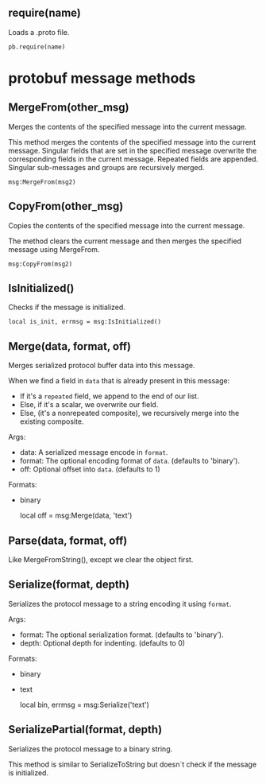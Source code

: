 ## require(name)

Loads a .proto file.

	pb.require(name)  

# protobuf message methods

## MergeFrom(other_msg)

Merges the contents of the specified message into the current message.

This method merges the contents of the specified message into the current
message. Singular fields that are set in the specified message overwrite
the corresponding fields in the current message. Repeated fields are
appended. Singular sub-messages and groups are recursively merged.

	msg:MergeFrom(msg2)

## CopyFrom(other_msg)

Copies the contents of the specified message into the current message.

The method clears the current message and then merges the specified
message using MergeFrom.

	msg:CopyFrom(msg2)

## IsInitialized()

Checks if the message is initialized.

	local is_init, errmsg = msg:IsInitialized()

## Merge(data, format, off)

Merges serialized protocol buffer data into this message.

When we find a field in `data` that is already present
in this message:

* If it's a `repeated` field, we append to the end of our list.
* Else, if it's a scalar, we overwrite our field.
* Else, (it's a nonrepeated composite), we recursively merge 
into the existing composite.

Args:

* data: A serialized message encode in `format`.
* format: The optional encoding format of `data`.  (defaults to 'binary').
* off: Optional offset into `data`.  (defaults to 1)

Formats:

* binary


	local off = msg:Merge(data, 'text')

## Parse(data, format, off)

Like MergeFromString(), except we clear the object first.

## Serialize(format, depth)

Serializes the protocol message to a string encoding it using `format`.

Args:

* format: The optional serialization format.  (defaults to 'binary').
* depth: Optional depth for indenting.  (defaults to 0)

Formats:

* binary
* text


	local bin, errmsg = msg:Serialize('text')

## SerializePartial(format, depth)

Serializes the protocol message to a binary string.

This method is similar to SerializeToString but doesn`t check if the
message is initialized.


